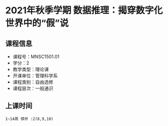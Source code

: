 # 2021年秋季学期 数据推理：揭穿数字化世界中的“假”说 






## 课程信息

- 课程号：MNSC1501.01
- 学分：2
- 教学类型：理论课
- 开课单位：管理科学系
- 课程类别：自由选修
- 课程层次：一般通识

## 上课时间

```
1~14周 停开 :2(8,9,10)
```

